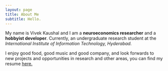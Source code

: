 ```yaml
---
layout: page
title: About Me
subtitle: Hello.
---
```


My name is Vivek Kaushal and I am a **neuroeconomics researcher** and a **hobbyist developer**. Currently, an undergraduate research student at the *International Institute of Information Technology, Hyderabad.*

I enjoy good food, good music and good company, and look forwards to new projects and opportunities in research and other areas, you can find my resume [here.]({{site.baseurl}}/Resume.pdf)
